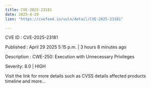 ```yaml
---
title: CVE-2025-23181
date: 2025-4-29
lien: "https://cvefeed.io/vuln/detail/CVE-2025-23181"

---
```


CVE ID : CVE-2025-23181

Published :  April 29
2025
5:15 p.m. | 3 hours
8 minutes ago

Description : CWE-250: Execution with Unnecessary Privileges

Severity: 8.0 | HIGH

Visit the link for more details
such as CVSS details
affected products
timeline
and more...
